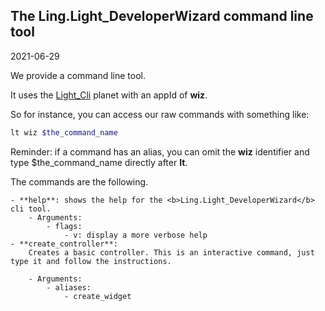 The Ling.Light_DeveloperWizard command line tool
--------
2021-06-29


We provide a command line tool.

It uses the [Light_Cli](https://github.com/lingtalfi/Light_Cli/) planet with an appId of **wiz**.

So for instance, you can access our raw commands with something like:

```bash
lt wiz $the_command_name
```

Reminder: if a command has an alias, you can omit the **wiz** identifier and type $the_command_name directly after **lt**.


The commands are the following.


```yamll
- **help**: shows the help for the <b>Ling.Light_DeveloperWizard</b> cli tool. 
    - Arguments:
        - flags:
            - v: display a more verbose help  
- **create_controller**:
    Creates a basic controller. This is an interactive command, just type it and follow the instructions.
      
    - Arguments:
        - aliases: 
            - create_widget
```

